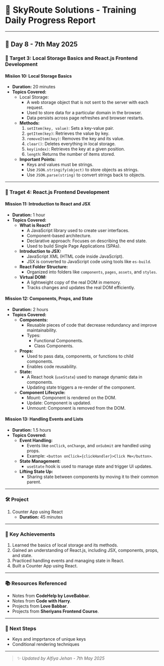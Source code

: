 # 🌟 SkyRoute Solutions - Training Daily Progress Report

---

## 📅 Day 8 - 7th May 2025

### 🚀 Target 3: Local Storage Basics and React.js Frontend Development

#### Misiion 10: Local Storage Basics
- **Duration:** 20 minutes
- **Topics Covered:**
  - Local Storage:
    - A web storage object that is not sent to the server with each request.
    - Used to store data for a particular domain in the browser.
    - Data persists across page refreshes and browser restarts.
  - **Methods:**
    1. `setItem(key, value)`: Sets a key-value pair.
    2. `getItem(key)`: Retrieves the value by key.
    3. `removeItem(key)`: Removes the key and its value.
    4. `clear()`: Deletes everything in local storage.
    5. `key(index)`: Retrieves the key at a given position.
    6. `length`: Returns the number of items stored.
  - **Important Points:**
    - Keys and values must be strings.
    - Use `JSON.stringify(object)` to store objects as strings.
    - Use `JSON.parse(string)` to convert strings back to objects.

---

### 🚀 Traget 4: React.js Frontend Development

#### Mission 11: Introduction to React and JSX
- **Duration:** 1 hour
- **Topics Covered:**
  - **What is React?**
    - A JavaScript library used to create user interfaces.
    - Component-based architecture.
    - Declarative approach: Focuses on describing the end state.
    - Used to build Single Page Applications (SPAs).
  - **Introduction to JSX:**
    - JavaScript XML (HTML code inside JavaScript).
    - JSX is converted to JavaScript code using tools like `es-build`.
  - **React Folder Structure:**
    - Organized into folders like `components`, `pages`, `assets`, and `styles`.
  - **Virtual DOM:**
    - A lightweight copy of the real DOM in memory.
    - Tracks changes and updates the real DOM efficiently.

#### Mission 12: Components, Props, and State
- **Duration:** 2 hours
- **Topics Covered:**
  - **Components:**
    - Reusable pieces of code that decrease redundancy and improve maintainability.
    - Types:
      - Functional Components.
      - Class Components.
  - **Props:**
    - Used to pass data, components, or functions to child components.
    - Enables code reusability.
  - **State:**
    - A React hook (`useState`) used to manage dynamic data in components.
    - Updating state triggers a re-render of the component.
  - **Component Lifecycle:**
    - Mount: Component is rendered on the DOM.
    - Update: Component is updated.
    - Unmount: Component is removed from the DOM.

#### Mission 13: Handling Events and Lists
- **Duration:** 1.5 hours
- **Topics Covered:**
  - **Event Handling:**
    - Events like `onClick`, `onChange`, and `onSubmit` are handled using props.
    - Example: `<button onClick={clickHandler}>Click Me</button>`.
  - **State Management:**
    - `useState` hook is used to manage state and trigger UI updates.
  - **Lifting State Up:**
    - Sharing state between components by moving it to their common parent.

---

### 🛠️ Project

1. Counter App using React
   - **Duration:** 45 minutes

---

### 🎯 Key Achievements
1. Learned the basics of local storage and its methods.
2. Gained an understanding of React.js, including JSX, components, props, and state.
3. Practiced handling events and managing state in React.
4. Built a Counter App using React.

---

### 📚 Resources Referenced
  - Notes from **CodeHelp by LoveBabbar**.
  - Notes from **Code with Harry**.
  - Projects from **Love Babbar**.
  - Projects from **Sheriyans Frontend Course**.

---

### 🔄 Next Steps
- Keys and impprtance of unique keys
- Conditional rendering techniques

---

> ✨ _Updated by Alfiya Jehan - 7th May 2025_